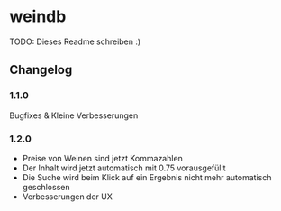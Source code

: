 # weindb

TODO: Dieses Readme schreiben :)

## Changelog
### 1.1.0
Bugfixes & Kleine Verbesserungen
### 1.2.0
* Preise von Weinen sind jetzt Kommazahlen
* Der Inhalt wird jetzt automatisch mit 0.75 vorausgefüllt
* Die Suche wird beim Klick auf ein Ergebnis nicht mehr automatisch geschlossen
* Verbesserungen der UX

